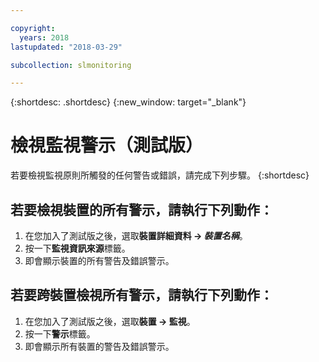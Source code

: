 ```yaml
---

copyright:
  years: 2018
lastupdated: "2018-03-29"

subcollection: slmonitoring

---
```


{:shortdesc: .shortdesc}
{:new_window: target="_blank"}

# 檢視監視警示（測試版）
若要檢視監視原則所觸發的任何警告或錯誤，請完成下列步驟。
{:shortdesc}

## 若要檢視裝置的所有警示，請執行下列動作：
 1. 在您加入了測試版之後，選取**裝置詳細資料 -> *裝置名稱***。
 2. 按一下**監視資訊來源**標籤。
 3. 即會顯示裝置的所有警告及錯誤警示。

## 若要跨裝置檢視所有警示，請執行下列動作：
 1. 在您加入了測試版之後，選取**裝置 -> 監視**。
 2. 按一下**警示**標籤。
 3. 即會顯示所有裝置的警告及錯誤警示。
